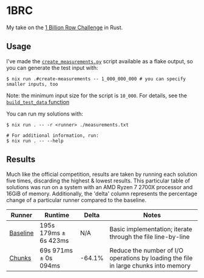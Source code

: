 # 1BRC

My take on the [1 Billion Row Challenge](https://1brc.dev/) in Rust.

## Usage

I've made the [`create_measurements.py`](https://github.com/gunnarmorling/1brc/blob/main/src/main/python/create_measurements.py)
script available as a flake output, so you can generate the test input with:
```
$ nix run .#create-measurements -- 1_000_000_000 # you can specify smaller inputs, too
```
Note: the minimum input size for the script is `10_000`. For details, see the [`build_test_data` function](https://github.com/gunnarmorling/1brc/blob/main/src/main/python/create_measurements.py#L108)

You can run my solutions with:
```
$ nix run . -- -r <runner> ./measurements.txt

# For additional information, run:
$ nix run . -- --help
```

## Results

Much like the official competition, results are taken by running each solution five times,
discarding the highest & lowest results.
This particular table of solutions was run on a system with an AMD Ryzen 7 2700X processor and
16GiB of memory.
Additionally, the 'delta' column represents the percentage change of a particular runner compared to the baseline.

| Runner                          | Runtime               | Delta  | Notes                                                                               |
| ------------------------------- | --------------------- | ------ | ----------------------------------------------------------------------------------- |
| [Baseline](./src/baseline.rs)   | 195s 179ms ± 6s 423ms | N/A    | Basic implementation; iterate through the file line-by-line                         |
| [Chunks](./src/chunks.rs)       |  69s 971ms ± 0s 094ms | -64.1% | Reduce the number of I/O operations by loading the file in large chunks into memory |
